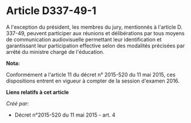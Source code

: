 # Article D337-49-1

A l'exception du président, les membres du jury, mentionnés à l'article D. 337-49, peuvent participer aux réunions et
délibérations par tous moyens de communication audiovisuelle permettant leur identification et garantissant leur
participation effective selon des modalités précisées par arrêté du ministre chargé de l'éducation.

**Nota:**

Conformément a l'article 11 du décret n° 2015-520 du 11 mai 2015, ces dispositions entrent en vigueur à compter de la session
d'examen 2016.

**Liens relatifs à cet article**

_Créé par_:

  - Décret n°2015-520 du 11 mai 2015 - art. 4
